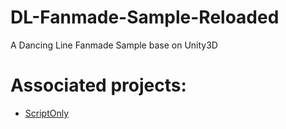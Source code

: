 # DL-Fanmade-Sample-Reloaded

A Dancing Line Fanmade Sample base on Unity3D

# Associated projects: 
- [ScriptOnly](https://github.com/dogdie233/DLFMSampleReloaded-ScriptOnly)

